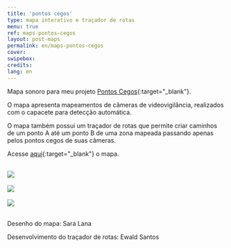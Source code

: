 ```yaml
---
title: 'pontos cegos'
type: mapa interativo e traçador de rotas
menu: true
ref: maps-pontos-cegos
layout: post-maps
permalink: en/maps-pontos-cegos
cover: 
swipebox: 
credits: 
lang: en
---
```


Mapa sonoro para meu projeto [Pontos Cegos](../pontos-cegos){:target="_blank"}.

O mapa apresenta mapeamentos de câmeras de videovigilância, realizados com o capacete para detecção automática.

O mapa também possui um traçador de rotas que permite criar caminhos de um ponto A até um ponto B de uma zona mapeada passando apenas pelos pontos cegos de suas câmeras.

Acesse [aqui](https://invisibility-routes.saralana.xyz/index.html?latA=-23.549274336622684&longA=-46.63383007049561&latB=-23.544691004890126&longB=-46.64096949118043&profile=foot-walking&circleRadius=15&iconsToggle=1&circleToggle=1&circleResolution=32){:target="_blank"} o mapa.
<br><br>

<img src="../assets/posts/maps-pontoscegos1.png" class="img-border">
<br><br>

  
<img src="../assets/posts/maps-pontoscegos2.png" class="img-border">
<br><br>

  
<img src="../assets/posts/maps-pontoscegos3.png" class="img-border">
<br><br>

Desenho do mapa: Sara Lana
  
Desenvolvimento do traçador de rotas: Ewald Santos
